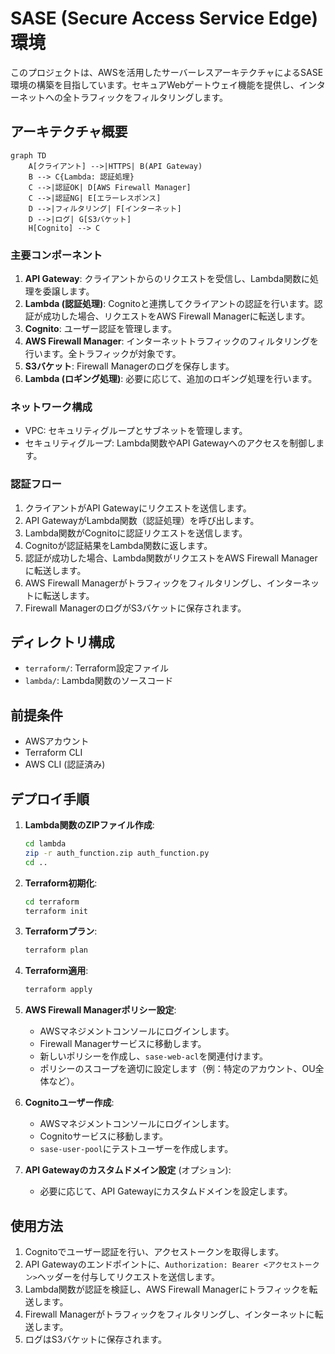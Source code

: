 # SASE (Secure Access Service Edge) 環境

このプロジェクトは、AWSを活用したサーバーレスアーキテクチャによるSASE環境の構築を目指しています。セキュアWebゲートウェイ機能を提供し、インターネットへの全トラフィックをフィルタリングします。

## アーキテクチャ概要

```mermaid
graph TD
    A[クライアント] -->|HTTPS| B(API Gateway)
    B --> C{Lambda: 認証処理}
    C -->|認証OK| D[AWS Firewall Manager]
    C -->|認証NG| E[エラーレスポンス]
    D -->|フィルタリング| F[インターネット]
    D -->|ログ| G[S3バケット]
    H[Cognito] --> C
```

### 主要コンポーネント

1.  **API Gateway**: クライアントからのリクエストを受信し、Lambda関数に処理を委譲します。
2.  **Lambda (認証処理)**: Cognitoと連携してクライアントの認証を行います。認証が成功した場合、リクエストをAWS Firewall Managerに転送します。
3.  **Cognito**: ユーザー認証を管理します。
4.  **AWS Firewall Manager**: インターネットトラフィックのフィルタリングを行います。全トラフィックが対象です。
5.  **S3バケット**: Firewall Managerのログを保存します。
6.  **Lambda (ロギング処理)**: 必要に応じて、追加のロギング処理を行います。

### ネットワーク構成

*   VPC: セキュリティグループとサブネットを管理します。
*   セキュリティグループ: Lambda関数やAPI Gatewayへのアクセスを制御します。

### 認証フロー

1.  クライアントがAPI Gatewayにリクエストを送信します。
2.  API GatewayがLambda関数（認証処理）を呼び出します。
3.  Lambda関数がCognitoに認証リクエストを送信します。
4.  Cognitoが認証結果をLambda関数に返します。
5.  認証が成功した場合、Lambda関数がリクエストをAWS Firewall Managerに転送します。
6.  AWS Firewall Managerがトラフィックをフィルタリングし、インターネットに転送します。
7.  Firewall ManagerのログがS3バケットに保存されます。

## ディレクトリ構成

*   `terraform/`: Terraform設定ファイル
*   `lambda/`: Lambda関数のソースコード

## 前提条件

*   AWSアカウント
*   Terraform CLI
*   AWS CLI (認証済み)

## デプロイ手順

1.  **Lambda関数のZIPファイル作成**:
    ```bash
    cd lambda
    zip -r auth_function.zip auth_function.py
    cd ..
    ```

2.  **Terraform初期化**:
    ```bash
    cd terraform
    terraform init
    ```

3.  **Terraformプラン**:
    ```bash
    terraform plan
    ```

4.  **Terraform適用**:
    ```bash
    terraform apply
    ```

5.  **AWS Firewall Managerポリシー設定**:
    *   AWSマネジメントコンソールにログインします。
    *   Firewall Managerサービスに移動します。
    *   新しいポリシーを作成し、`sase-web-acl`を関連付けます。
    *   ポリシーのスコープを適切に設定します（例：特定のアカウント、OU全体など）。

6.  **Cognitoユーザー作成**:
    *   AWSマネジメントコンソールにログインします。
    *   Cognitoサービスに移動します。
    *   `sase-user-pool`にテストユーザーを作成します。

7.  **API Gatewayのカスタムドメイン設定** (オプション):
    *   必要に応じて、API Gatewayにカスタムドメインを設定します。

## 使用方法

1.  Cognitoでユーザー認証を行い、アクセストークンを取得します。
2.  API Gatewayのエンドポイントに、`Authorization: Bearer <アクセストークン>`ヘッダーを付与してリクエストを送信します。
3.  Lambda関数が認証を検証し、AWS Firewall Managerにトラフィックを転送します。
4.  Firewall Managerがトラフィックをフィルタリングし、インターネットに転送します。
5.  ログはS3バケットに保存されます。